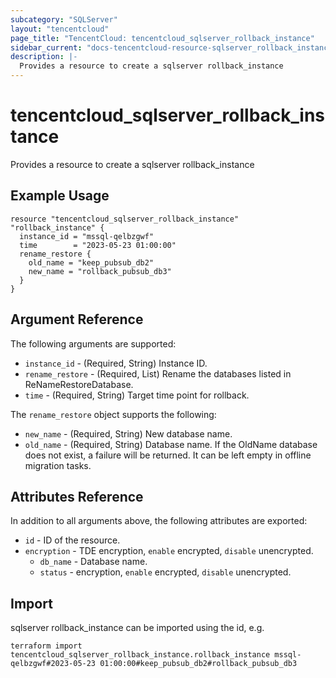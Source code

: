 ```yaml
---
subcategory: "SQLServer"
layout: "tencentcloud"
page_title: "TencentCloud: tencentcloud_sqlserver_rollback_instance"
sidebar_current: "docs-tencentcloud-resource-sqlserver_rollback_instance"
description: |-
  Provides a resource to create a sqlserver rollback_instance
---
```


# tencentcloud_sqlserver_rollback_instance

Provides a resource to create a sqlserver rollback_instance

## Example Usage

```hcl
resource "tencentcloud_sqlserver_rollback_instance" "rollback_instance" {
  instance_id = "mssql-qelbzgwf"
  time        = "2023-05-23 01:00:00"
  rename_restore {
    old_name = "keep_pubsub_db2"
    new_name = "rollback_pubsub_db3"
  }
}
```

## Argument Reference

The following arguments are supported:

* `instance_id` - (Required, String) Instance ID.
* `rename_restore` - (Required, List) Rename the databases listed in ReNameRestoreDatabase.
* `time` - (Required, String) Target time point for rollback.

The `rename_restore` object supports the following:

* `new_name` - (Required, String) New database name.
* `old_name` - (Required, String) Database name. If the OldName database does not exist, a failure will be returned. It can be left empty in offline migration tasks.

## Attributes Reference

In addition to all arguments above, the following attributes are exported:

* `id` - ID of the resource.
* `encryption` - TDE encryption, `enable` encrypted, `disable` unencrypted.
  * `db_name` - Database name.
  * `status` - encryption, `enable` encrypted, `disable` unencrypted.



## Import

sqlserver rollback_instance can be imported using the id, e.g.

```
terraform import tencentcloud_sqlserver_rollback_instance.rollback_instance mssql-qelbzgwf#2023-05-23 01:00:00#keep_pubsub_db2#rollback_pubsub_db3
```


